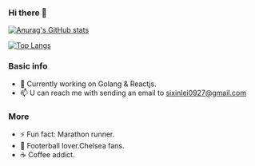 ### Hi there 👋


[![Anurag's GitHub stats](https://github-readme-stats.vercel.app/api?username=akalittle)](https://github.com/anuraghazra/github-readme-stats)

[![Top Langs](https://github-readme-stats.vercel.app/api/top-langs/?username=akalittle&layout=compact)](https://github.com/anuraghazra/github-readme-stats)



### Basic info
- 🔭  Currently working on Golang & Reactjs.
- 📫  U can reach me with sending an email to sixinlei0927@gmail.com



###  More

-  ⚡   Fun fact: Marathon runner. 
-  🥶  Footerball lover.Chelsea fans.
-  ☕   Coffee addict.
